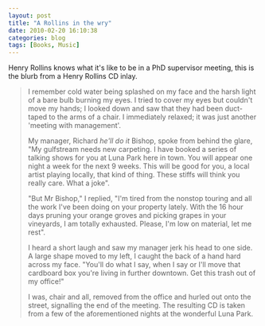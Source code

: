 ```yaml
---
layout: post
title: "A Rollins in the wry"
date: 2010-02-20 16:10:38
categories: blog
tags: [Books, Music]
---
```


Henry Rollins knows what it's like to be in a PhD supervisor meeting, this is the blurb from a Henry Rollins CD inlay.


<!--more-->

> I remember cold water being splashed on my face and the harsh light of a bare bulb burning my eyes. I tried to cover my eyes but couldn't move my hands; I looked down and saw that they had been duct-taped to the arms of a chair. I immediately relaxed; it was just another 'meeting with management'.
> 
> My manager, Richard *he'll do it* Bishop, spoke from behind the glare, "My gulfstream needs new carpeting. I have booked a series of talking shows for you at Luna Park here in town. You will appear one night a week for the next 9 weeks. This will be good for you, a local artist playing locally, that kind of thing. These stiffs will think you really care. What a joke".
>
> "But Mr Bishop," I replied, "I'm tired from the nonstop touring and all the work I've been doing on your property lately. With the 16 hour days pruning your orange groves and picking grapes in your vineyards, I am totally exhausted. Please, I'm low on material, let me rest".
>
> I heard a short laugh and saw my manager jerk his head to one side. A large shape moved to my left, I caught the back of a hand hard across my face. "You'll do what I say, when I say or I'll move that cardboard box you're living in further downtown. Get this trash out of my office!"
>
> I was, chair and all, removed from the office and hurled out onto the street, signalling the end of the meeting. The resulting CD is taken from a few of the aforementioned nights at the wonderful Luna Park.
